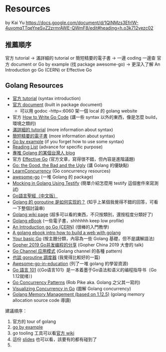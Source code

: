 # Resources

by Kai Yu https://docs.google.com/document/d/1QINMzs3EfrIW-4uvomqTTqeYneSvZ2zrmrAWE-QWmF8/edit#heading=h.o3k712vezc02

## 推薦順序

官方 tutorial
-> 滿詳細的 tutorial or 簡短精要的電子書
-> 一邊 coding 一邊查 官方 document or Go by example (找 package awesome-go)
-> 更深入了解 An Introduction go Go (CERN) or Effective Go

## Golang Resources

- [官方 tutorial](https://tour.golang.org/welcome/1) (syntax introduction)
- [官方 document](https://golang.org/pkg/) (built in package document)
  - 可以用 godoc -http=:6060 架一個 local 的 golang website
- 官方 [How to Write Go Code](https://golang.org/doc/code.html) (講一些 syntax 以外的東西，像是怎麼 build，環境之類的)
- [滿詳細的 tutorial](https://golangbot.com/page/2/) (more information about syntax)
- [簡短精要的電子書](http://openmymind.net/The-Little-Go-Book/) (more information about syntax)
- [Go by example](https://gobyexample.com/) (if you forget how to use some syntax)
- [Reading List](https://github.com/enocom/gopher-reading-list) (advance for specific purpose)
- [專推 Golang 的某個台灣人 blog](https://blog.wu-boy.com/)
- 官方 [Effective Go](https://golang.org/doc/effective_go.html) (官方文章，寫得很不錯，但內容是進階議題)
- [Go: the Good, the Bad and the Ugly](https://bluxte.net/musings/2018/04/10/go-good-bad-ugly/?utm_campaign=CodeTengu&utm_medium=web&utm_source=CodeTengu_127) (講 Golang 的優缺點)
- [LearnConcurrency](https://github.com/golang/go/wiki/LearnConcurrency) (Go concurrency resources)
- [awesome-go](https://github.com/avelino/awesome-go) (一堆 Golang 的 package)
- [Mocking in Golang Using Testify](https://blog.lamida.org/mocking-in-golang-using-testify/) (簡單介紹怎麼用 testify 這個套件來寫測試)
- [Go語言聖經（中文版）](https://wizardforcel.gitbooks.io/gopl-zh/content/)
- [Golang 的 goroutine 是如何实现的？](https://www.zhihu.com/question/20862617/answer/131341519) (知乎上某個我覺得不錯的回答，可看一下整個討論串)
- [Golang wiki page](https://github.com/golang/go/wiki) (超多可以看的東西，不只按類別，還按程度分類好了)
- [Golang eBook](https://drive.google.com/drive/folders/1x-qbihsa3l-OqORHV9gUxNOXaMbnsTpX?usp=sharing) (一些電子書，shhhhhh keep low profile)
- [An Introduction go Go (CERN)](https://speakerdeck.com/campoy/an-introduction-to-go-cern) (很棒的入門教學)
- [A golang ebook intro how to build a web with golang](https://github.com/astaxie/build-web-application-with-golang)
- [Your basic Go](https://yourbasic.org/golang/) (按主題分類，內容為一些 Golang 基礎，但不是講解語法)
- [Gopher 2019 Go并发编程的分享](https://colobu.com/2019/04/28/gopher-2019-concurrent-in-action/) (Gopher China 2019 大會的 talk)
- [Go Channel 应用模式](https://colobu.com/2018/03/26/channel-patterns/) (Golang channel 的各種 pattern)
- [也談 goroutine 調度器](https://tonybai.com/2017/06/23/an-intro-about-goroutine-scheduler/) (我覺得比較好的一篇)
- [Awesome-go-in-education](https://github.com/PandaWhoCodes/awesome-go-in-education) (列了一堆 golang 的學習資源)
- [Go 語言 101](https://gfw.go101.org/article/101.html) (《Go语言101》是一本着墨于Go语法和语义的编程指导书（Go 1.12就绪）)
- [Go Concurrency Patterns](https://talks.golang.org/2012/concurrency.slide#1) (Rob Pike aka. Golang 之父其一寫的)
- [Visualizing Concurrency in Go](https://divan.dev/posts/go_concurrency_visualize/) (圖解 Golang concurrency)
- [Golang Memory Management (based on 1.12.5)](https://medium.com/@kai.chihkaiyu/golang-memory-management-based-on-1-12-5-51fcc97f3c92) (golang memory allocation source code 導讀)

建議順序：

1. 官方的 tour of golang
2. [go by example](https://gobyexample.com/)
3. go tooling 工具可以看[官方 wiki](https://github.com/golang/go/wiki)
4. 這份 [slides](https://speakerdeck.com/campoy/an-introduction-to-go-cern) 也可以看，該要有的都有碰到了
5. 